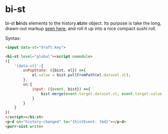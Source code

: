 # bi-st

bi-st **bi**nds elements to the history.**st**ate object.  Its purpose is take the long, drawn-out markup [seen here](https://github.com/bahrus/purr-sist#example-3----time-travel-support-aka-back-button), and roll it up into a nice compact sushi roll.  

Syntax:

```html
<input data-st="draft.key">

<bi-st level="global"><script nomodule>
({
    '[data-st]':{
        onPopState: ({bist, el}) =>{
            el.value = bist.pullFromPath(el.dataset.st);
        },
        on:{
            input: ({event, bist}) =>{
                bist.merge(event.target.dataset.st, event.target.value, 'push');
            }
        }
    }
})
</script></bi-st>
<p-d on="history-changed" to="{histEvent: tbd}"></p-d>
<purr-sist write>
```
